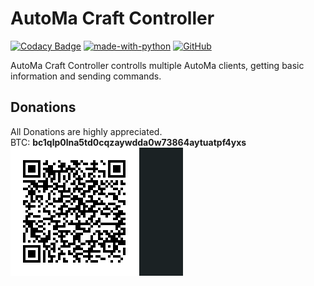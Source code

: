 # AutoMa Craft Controller
[![Codacy Badge](https://api.codacy.com/project/badge/Grade/13eb9d5c080145cba25dcdf8d242f81c)](https://app.codacy.com/manual/3top1a/AutoMaController?utm_source=github.com&utm_medium=referral&utm_content=3top1a/AutoMaController&utm_campaign=Badge_Grade_Dashboard)
[![made-with-python](http://ForTheBadge.com/images/badges/made-with-python.svg)](https://www.python.org/)
[![GitHub](https://img.shields.io/github/license/3top1a/AutoMaController?color=critical&style=for-the-badge)](https://github.com/3top1a/AutoMaController/blob/master/LICENSE)

AutoMa Craft Controller controlls multiple AutoMa clients, getting basic information and sending commands.

## Donations
All Donations are highly appreciated.<br>
BTC: <b>bc1qlp0lna5td0cqzaywdda0w73864aytuatpf4yxs</b> <br>
![btc](https://github.com/3top1a/AutoMaController/blob/master/qrcode.png)

